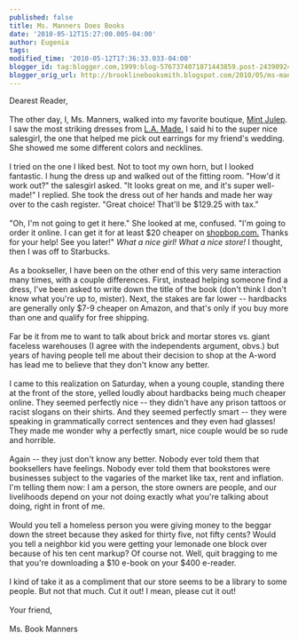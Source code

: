 ```yaml
---
published: false
title: Ms. Manners Does Books
date: '2010-05-12T15:27:00.005-04:00'
author: Eugenia
tags: 
modified_time: '2010-05-12T17:36:33.033-04:00'
blogger_id: tag:blogger.com,1999:blog-5767374071871443859.post-2439092407615782855
blogger_orig_url: http://brooklinebooksmith.blogspot.com/2010/05/ms-manners-does-books.html
---
```


Dearest Reader,<br /><br />The other day, I, Ms. Manners, walked into my favorite boutique, <a href="http://www.shopmintjulep.com/">Mint Julep</a>. I saw the most striking dresses from <a href="http://www.lamade.net/">L.A. Made.</a> I said hi to the super nice salesgirl, the one that helped me pick out earrings for my friend's wedding. She showed me some different colors and necklines. <br /><br />I tried on the one I liked best. Not to toot my own horn, but I looked fantastic. I hung the dress up and walked out of the fitting room. "How'd it work out?" the salesgirl asked. "It looks great on me, and it's super well-made!" I replied. She took the dress out of her hands and made her way over to the cash register. "Great choice! That'll be $129.25 with tax."<br /><br />"Oh, I'm not going to get it here." She looked at me, confused. "I'm going to order it online. I can get it for at least $20 cheaper on <a href="http://www.shopbop.com/">shopbop.com.</a> Thanks for your help! See you later!" <i>What a nice girl! What a nice store!</i> I thought, then I was off to Starbucks.<br /><br />As a bookseller, I have been on the other end of this very same interaction many times, with a couple differences. First, instead helping someone find a dress, I've been asked to write down the title of the book (don't think I don't know what you're up to, mister). Next, the stakes are far lower -- hardbacks are generally only $7-9 cheaper on Amazon, and that's only if you buy more than one and qualify for free shipping.<br /><br />Far be it from me to want to talk about brick and mortar stores vs. giant faceless warehouses (I agree with the independents argument, obvs.) but years of having people tell me about their decision to shop at the A-word has lead me to believe that they don't know any better.<br /><br />I came to this realization on Saturday, when a young couple, standing there at the front of the store, yelled loudly about hardbacks being much cheaper online. They seemed perfectly nice -- they didn't have any prison tattoos or racist slogans on their shirts. And they seemed perfectly smart -- they were speaking in grammatically correct sentences and they even had glasses! They made me wonder why a perfectly smart, nice couple would be so rude and horrible.<br /><br />Again -- they just don't know any better. Nobody ever told them that booksellers have feelings. Nobody ever told them that bookstores were businesses subject to the vagaries of the market like tax, rent and inflation. I'm telling them now: I am a person, the store owners are people, and our livelihoods depend on your not doing exactly what you're talking about doing, right in front of me. <br /><br />Would you tell a homeless person you were giving money to the beggar down the street because they asked for thirty five, not fifty cents? Would you tell a neighbor kid you were getting your lemonade one block over because of his ten cent markup? Of course not. Well, quit bragging to me that you're downloading a $10 e-book on your $400 e-reader.<br /><br />I kind of take it as a compliment that our store seems to be a library to some people. But not that much. Cut it out! I mean, please cut it out! <br /><br />Your friend,<br /><br />Ms. Book Manners
